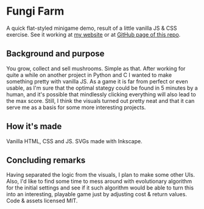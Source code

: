 # Fungi Farm

A quick flat-styled minigame demo, result of a little vanilla JS & CSS exercise.
See it working at [my website](http://dorianm.com/demos/fungi) or at
[GitHub page of this repo](https://featheredsnek.github.io/fungi-js/).

## Background and purpose
You grow, collect and sell mushrooms. Simple as that.
After working for quite a while on another project in Python and C
I wanted to make something pretty with vanilla JS.
As a game it is far from perfect or even usable, as I'm sure that the optimal
stategy could be found in 5 minutes by a human, and it's possible that
mindlessly clicking everything will also lead to the max score.
Still, I think the visuals turned out pretty neat and that it can serve me as
a basis for some more interesting projects.

## How it's made
Vanilla HTML, CSS and JS. SVGs made with Inkscape.

## Concluding remarks
Having separated the logic from the visuals, I plan to make some other UIs.
Also, I'd like to find some time to mess around with evolutionary algorithm for
the initial settings and see if it such algorithm would be able to turn this
into an interesting, playable game just by adjusting cost & return values.
Code & assets licensed MIT.
